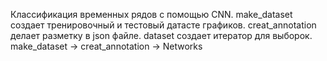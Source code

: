 Классификация временных рядов с помощью CNN.
make_dataset создает тренировочный и тестовый датасте графиков.
creat_annotation делает разметку в json файле.
dataset создает итератор для выборок.
make_dataset -> creat_annotation -> Networks
